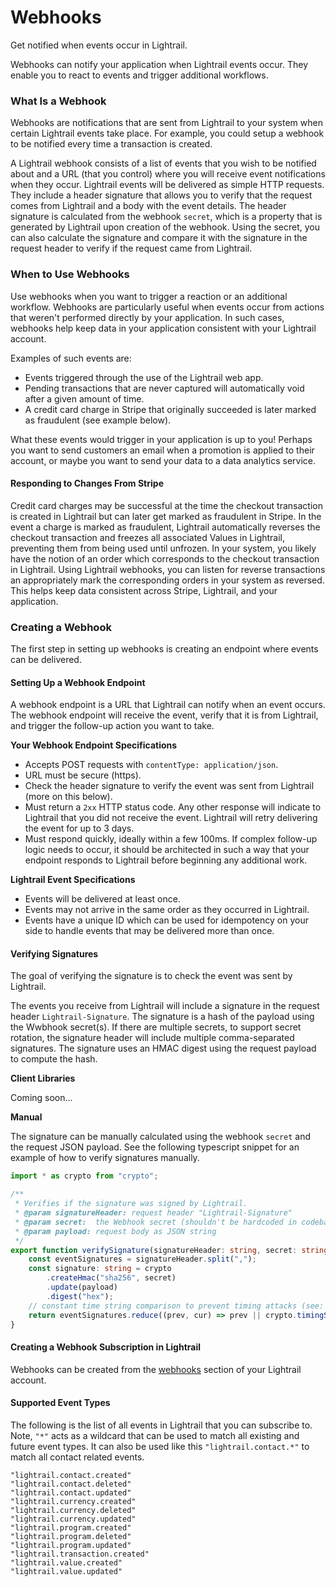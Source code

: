 # Webhooks

<p class= "intro">Get notified when events occur in Lightrail.</p>

Webhooks can notify your application when Lightrail events occur. They enable you to react to events and trigger additional workflows.

### What Is a Webhook

Webhooks are notifications that are sent from Lightrail to your system when certain Lightrail events take place. For example, you could setup a webhook to be notified every time a transaction is created.   

A Lightrail webhook consists of a list of events that you wish to be notified about and a URL (that you control) where you will receive event notifications when they occur. Lightrail events will be delivered as simple HTTP requests. They include a header signature that allows you to verify that the request comes from Lightrail and a body with the event details. The header signature is calculated from the webhook `secret`, which is a property that is generated by Lightrail upon creation of the webhook. Using the secret, you can also calculate the signature and compare it with the signature in the request header to verify if the request came from Lightrail. 

### When to Use Webhooks

Use webhooks when you want to trigger a reaction or an additional workflow. Webhooks are particularly useful when events occur from actions that weren't performed directly by your application. In such cases, webhooks help keep data in your application consistent with your Lightrail account. 

Examples of such events are:
<ul>
    <li>Events triggered through the use of the Lightrail web app.</li>
    <li>Pending transactions that are never captured will automatically void after a given amount of time.</li>
    <li>A credit card charge in Stripe that originally succeeded is later marked as fraudulent (see example below).</li>
</ul>

What these events would trigger in your application is up to you! Perhaps you want to send customers an email when a promotion is applied to their account, or maybe you want to send your data to a data analytics service. 

#### Responding to Changes From Stripe
Credit card charges may be successful at the time the checkout transaction is created in Lightrail but can later get marked as fraudulent in Stripe. In the event a charge is marked as fraudulent, Lightrail automatically reverses the checkout transaction and freezes all associated Values in Lightrail, preventing them from being used until unfrozen. In your system, you likely have the notion of an order which corresponds to the checkout transaction in Lightrail. Using Lightrail webhooks, you can listen for reverse transactions an appropriately mark the corresponding orders in your system as reversed. This helps keep data consistent across Stripe, Lightrail, and your application.

### Creating a Webhook
The first step in setting up webhooks is creating an endpoint where events can be delivered.

#### Setting Up a Webhook Endpoint
A webhook endpoint is a URL that Lightrail can notify when an event occurs. The webhook endpoint will receive the event, verify that it is from Lightrail, and trigger the follow-up action you want to take. 

**Your Webhook Endpoint Specifications**
- Accepts POST requests with `contentType: application/json`.
- URL must be secure (https). 
- Check the header signature to verify the event was sent from Lightrail (more on this below).
- Must return a `2xx` HTTP status code. Any other response will indicate to Lightrail that you did not receive the event. Lightrail will retry delivering the event for up to 3 days.
- Must respond quickly, ideally within a few 100ms. If complex follow-up logic needs to occur, it should be architected in such a way that your endpoint responds to Lightrail before beginning any additional work. 

**Lightrail Event Specifications**
- Events will be delivered at least once.
- Events may not arrive in the same order as they occurred in Lightrail.
- Events have a unique ID which can be used for idempotency on your side to handle events that may be delivered more than once. 

#### Verifying Signatures
The goal of verifying the signature is to check the event was sent by Lightrail. 

The events you receive from Lightrail will include a signature in the request header `Lightrail-Signature`. The signature is a hash of the payload using the Wwbhook secret(s). If there are multiple secrets, to support secret rotation, the signature header will include multiple comma-separated signatures. The signature uses an HMAC digest using the request payload  to compute the hash. 

**Client Libraries**

Coming soon...

**Manual**

The signature can be manually calculated using the webhook `secret` and the request JSON payload. See the following typescript snippet for an example of how to verify signatures manually.

```typescript
import * as crypto from "crypto";

/**
 * Verifies if the signature was signed by Lightrail.
 * @param signatureHeader: request header "Lightrail-Signature"
 * @param secret:  the Webhook secret (shouldn't be hardcoded in codebase)
 * @param payload: request body as JSON string
 */
export function verifySignature(signatureHeader: string, secret: string, payload: string): boolean {
    const eventSignatures = signatureHeader.split(",");
    const signature: string = crypto
        .createHmac("sha256", secret)
        .update(payload)
        .digest("hex");
    // constant time string comparison to prevent timing attacks (see: https://codahale.com/a-lesson-in-timing-attacks) 
    return eventSignatures.reduce((prev, cur) => prev || crypto.timingSafeEqual(Buffer.from(cur), Buffer.from(signature)), false);
}
````

#### Creating a Webhook Subscription in Lightrail 
Webhooks can be created from the [webhooks](https://www.lightrail.com/app/#/account/Webhook) section of your Lightrail account.

#### Supported Event Types
The following is the list of all events in Lightrail that you can subscribe to. Note, `"*"` acts as a wildcard that can be used to match all existing and future event types. It can also be used like this `"lightrail.contact.*"` to match all contact related events. 
```
"lightrail.contact.created"
"lightrail.contact.deleted"
"lightrail.contact.updated"
"lightrail.currency.created"
"lightrail.currency.deleted"
"lightrail.currency.updated"
"lightrail.program.created"
"lightrail.program.deleted"
"lightrail.program.updated"
"lightrail.transaction.created"
"lightrail.value.created"
"lightrail.value.updated"  
```